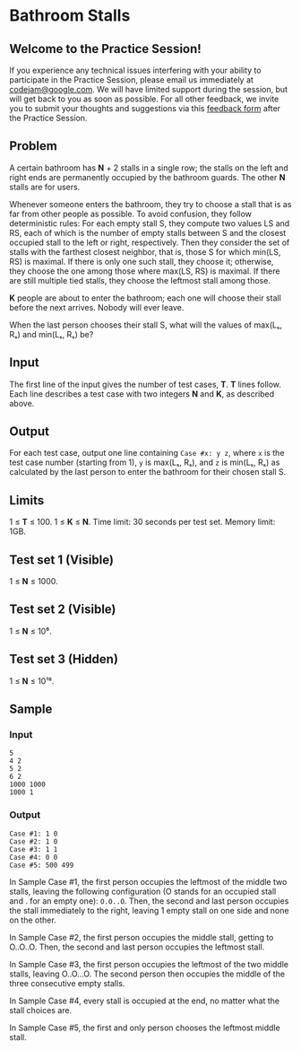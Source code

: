 # Bathroom Stalls
## Welcome to the Practice Session!
If you experience any technical issues interfering with your ability to participate in the Practice Session, please email us immediately at codejam@google.com. We will have limited support during the session, but will get back to you as soon as possible. For all other feedback, we invite you to submit your thoughts and suggestions via this [feedback form](https://docs.google.com/forms/d/e/1FAIpQLSfE09X8Zdotkf8FYe-YczYs2eUBZtOC1yoxObpJrQiMAo0Qqg/viewform) after the Practice Session.

## Problem
A certain bathroom has **N** + 2 stalls in a single row; the stalls on the left and right ends are permanently occupied by the bathroom guards. The other **N** stalls are for users.

Whenever someone enters the bathroom, they try to choose a stall that is as far from other people as possible. To avoid confusion, they follow deterministic rules: For each empty stall S, they compute two values LS and RS, each of which is the number of empty stalls between S and the closest occupied stall to the left or right, respectively. Then they consider the set of stalls with the farthest closest neighbor, that is, those S for which min(LS, RS) is maximal. If there is only one such stall, they choose it; otherwise, they choose the one among those where max(LS, RS) is maximal. If there are still multiple tied stalls, they choose the leftmost stall among those.

**K** people are about to enter the bathroom; each one will choose their stall before the next arrives. Nobody will ever leave.

When the last person chooses their stall S, what will the values of max(Lₛ, Rₛ) and min(Lₛ, Rₛ) be?

## Input
The first line of the input gives the number of test cases, **T**. **T** lines follow. Each line describes a test case with two integers **N** and **K**, as described above.

## Output
For each test case, output one line containing `Case #x: y z`, where `x` is the test case number (starting from 1), `y` is max(Lₛ, Rₛ), and `z` is min(Lₛ, Rₛ) as calculated by the last person to enter the bathroom for their chosen stall S.

## Limits
1 ≤ **T** ≤ 100.
1 ≤ **K** ≤ **N**.
Time limit: 30 seconds per test set.
Memory limit: 1GB.

## Test set 1 (Visible)
1 ≤ **N** ≤ 1000.

## Test set 2 (Visible)
1 ≤ **N** ≤ 10⁶.

## Test set 3 (Hidden)
1 ≤ **N** ≤ 10¹⁸.

## Sample

### Input
```
5
4 2
5 2
6 2
1000 1000
1000 1
```

### Output
```
Case #1: 1 0
Case #2: 1 0
Case #3: 1 1
Case #4: 0 0
Case #5: 500 499
```

In Sample Case #1, the first person occupies the leftmost of the middle two stalls, leaving the following configuration (O stands for an occupied stall and . for an empty one): `O.O..O`. Then, the second and last person occupies the stall immediately to the right, leaving 1 empty stall on one side and none on the other.

In Sample Case #2, the first person occupies the middle stall, getting to O..O..O. Then, the second and last person occupies the leftmost stall.

In Sample Case #3, the first person occupies the leftmost of the two middle stalls, leaving O..O...O. The second person then occupies the middle of the three consecutive empty stalls.

In Sample Case #4, every stall is occupied at the end, no matter what the stall choices are.

In Sample Case #5, the first and only person chooses the leftmost middle stall.
